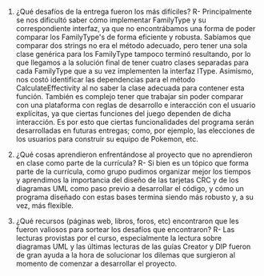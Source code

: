1. ¿Qué desafíos de la entrega fueron los más difíciles?
R- Principalmente se nos dificultó saber cómo implementar FamilyType y su correspondiente interfaz, ya que no encontrábamos una forma de poder comparar los FamilyType's de forma eficiente y robusta. Sabíamos que comparar dos strings no era el método adecuado, pero tener una sola clase genérica para los FamilyType tampoco terminó resultando, por lo que llegamos a la solución final de tener cuatro clases separadas para cada FamilyType que a su vez implementen la interfaz IType.
Asimismo, nos costó identificar las dependencias para el método CalculateEffectivity al no saber la clase adecuada para contener esta función. 
También es complejo tener que trabajar sin poder comparar con una plataforma con reglas de desarrollo e interacción con el usuario explícitas, ya que ciertas funciones del juego dependen de dicha interacción. Es por esto que ciertas funcionalidades del programa serán desarrolladas en futuras entregas; como, por ejemplo, las elecciones de los usuarios para construir su equipo de Pokemon, etc.

2. ¿Qué cosas aprendieron enfrentándose al proyecto que no aprendieron en clase como parte de la currícula?
R- Si bien es un tópico que forma parte de la currícula, como grupo pudimos organizar mejor los tiempos y aprendimos la importancia del diseño de las tarjetas CRC y de los diagramas UML como paso previo a desarrollar el código, y cómo un programa diseñado con estas bases termina siendo más robusto y, a su vez, más flexible.

3. ¿Qué recursos (páginas web, libros, foros, etc) encontraron que les fueron valiosos para sortear los desafíos que encontraron?
R- Las lecturas provistas por el curso, especialmente la lectura sobre diagramas UML y las últimas lecturas de las guías Creator y DIP fueron de gran ayuda a la hora de solucionar los dilemas que surgieron al momento de comenzar a desarrollar el proyecto. 
